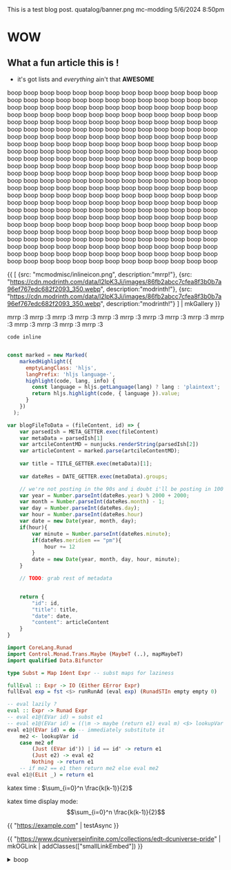 <articlemeta>
    <title>Test Article !!</title>
    <description>This is a test blog post.</description>
    <banner>quatalog/banner.png</banner>
    <tags>
        <tag>mc-modding</tag>
    </tags>
    <date>5/6/2024 8:50pm</date>
</articlemeta>

# WOW

## What a fun article this is !

- it's got lists and *everything* ain't that **AWESOME**

boop boop boop boop boop boop boop boop boop boop boop boop boop boop boop boop boop boop boop boop boop boop boop boop boop boop boop boop boop boop boop boop boop boop boop boop boop boop boop boop boop boop boop boop boop boop boop boop boop boop boop boop boop boop boop boop boop boop boop boop boop boop boop boop boop boop boop boop boop boop boop boop boop boop boop boop boop boop boop boop boop boop boop boop boop boop boop boop boop boop boop boop boop boop boop boop boop boop boop boop boop boop boop boop boop boop boop boop boop boop boop boop boop boop boop boop boop boop boop boop boop boop boop boop boop boop boop boop boop boop boop boop boop boop boop boop boop boop boop boop boop boop boop boop boop boop boop boop boop boop boop boop boop boop boop boop boop boop boop boop boop boop boop boop boop boop boop boop boop boop boop boop boop boop boop boop boop boop boop boop boop boop boop boop boop boop boop boop boop boop boop boop boop boop boop boop boop boop boop boop boop boop boop boop boop boop boop boop boop boop boop boop boop boop boop boop boop boop boop boop boop boop boop boop boop boop boop boop boop boop boop boop boop boop boop boop boop boop boop boop boop boop boop boop boop boop boop boop boop boop boop boop boop boop boop boop boop boop boop boop boop boop boop boop boop boop boop boop boop boop boop boop boop boop boop boop boop boop boop boop boop boop boop boop boop boop boop boop boop boop boop boop boop boop boop boop boop boop boop boop boop boop boop boop boop boop boop boop boop boop boop boop 

{{ 
    [
        {src: "mcmodmisc/inlineicon.png", description:"mrrp!"},
        {src: "https://cdn.modrinth.com/data/l2IpK3Ji/images/86fb2abcc7cfea8f3b0b7a96ef767edc682f2093_350.webp", description:"modrinth!"},
        {src: "https://cdn.modrinth.com/data/l2IpK3Ji/images/86fb2abcc7cfea8f3b0b7a96ef767edc682f2093_350.webp", description:"modrinth!"}
    ] | mkGallery 
}}

mrrp :3 mrrp :3 mrrp :3 mrrp :3 mrrp :3 mrrp :3 mrrp :3 mrrp :3 mrrp :3 mrrp :3 mrrp :3 mrrp :3 mrrp :3 mrrp :3 


`code inline`

```js

const marked = new Marked(
    markedHighlight({
      emptyLangClass: 'hljs',
      langPrefix: 'hljs language-',
      highlight(code, lang, info) {
        const language = hljs.getLanguage(lang) ? lang : 'plaintext';
        return hljs.highlight(code, { language }).value;
      }
    })
  );

var blogFileToData = (fileContent, id) => {
    var parsedIsh = META_GETTER.exec(fileContent)
    var metaData = parsedIsh[1]
    var artcileContentMD = nunjucks.renderString(parsedIsh[2])
    var articleContent = marked.parse(artcileContentMD);
    
    var title = TITLE_GETTER.exec(metaData)[1];
    
    var dateRes = DATE_GETTER.exec(metaData).groups;

    // we're not posting in the 90s and i doubt i'll be posting in 100 years
    var year = Number.parseInt(dateRes.year) % 2000 + 2000;
    var month = Number.parseInt(dateRes.month) - 1;
    var day = Number.parseInt(dateRes.day);
    var hour = Number.parseInt(dateRes.hour)
    var date = new Date(year, month, day);
    if(hour){
        var minute = Number.parseInt(dateRes.minute);
        if(dateRes.meridiem == "pm"){
            hour += 12
        }
        date = new Date(year, month, day, hour, minute);
    }

    // TODO: grab rest of metadata


    return {
        "id": id,
        "title": title,
        "date": date,
        "content": articleContent
    }
}
```

```hs
import CoreLang.Runad
import Control.Monad.Trans.Maybe (MaybeT (..), mapMaybeT)
import qualified Data.Bifunctor

type Subst = Map Ident Expr -- subst maps for laziness

fullEval :: Expr -> IO (Either EError Expr)
fullEval exp = fst <$> runRunAd (eval exp) (RunadSTIn empty empty 0)

-- eval lazily ?
eval :: Expr -> Runad Expr
-- eval e1@(EVar id) = subst e1
-- eval e1@(EVar id) = ((\m -> maybe (return e1) eval m) <$> lookupVar id) -- immediately substitute it
eval e1@(EVar id) = do -- immediately substitute it
    me2 <- lookupVar id
    case me2 of
        (Just (EVar id')) | id == id' -> return e1
        (Just e2) -> eval e2
        Nothing -> return e1
    -- if me2 == e1 then return me2 else eval me2
eval e1@(ELit _) = return e1
```


katex time : $\sum_{i=0}^n \frac{k(k-1)}{2}$

katex time display mode: $$\sum_{i=0}^n \frac{k(k-1)}{2}$$

{{ "https://example.com" | testAsync }}

{{ "https://www.dcuniverseinfinite.com/collections/edt-dcuniverse-pride" | mkOGLink | addClasses(["smallLinkEmbed"]) }}


<details>
<summary>boop</summary>

```json
{
    "hexgloop": {
        "name": "Hex Gloop",
        "id": "hexgloop",
        "tags": ["mc-modding", "software"],
        "banner": "hexgloop/titlecard.png",
        "icon": "hexgloop/icon.png",
        "summary": "An addon mod for Hex Casting known for its QoL improvements and new mechanics."
    },
    "inline": {
        "name": "Inline",
        "id": "inline",
        "tags": ["mc-modding", "software"],
        "icon": "mcmodmisc/inlineicon.png",
        "summary": "A minecraft library for rendering in-line with text"
    },
    "ducky-periphs": {
        "name": "Ducky Peripherals",
        "id": "ducky-periphs",
        "tags": ["mc-modding", "software"],
        "icon": "mcmodmisc/duckyperiphsicon.webp",
        "summary": "An addon mod for computercraft adding ducks, keyboards, and hex casting compat"
    },
}
```
</details>